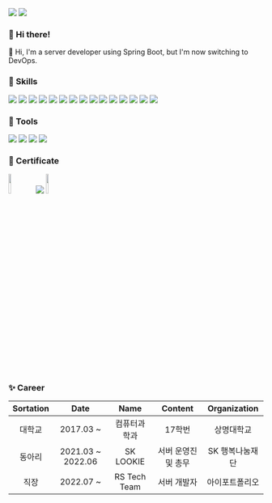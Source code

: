 <p>
  <a href="https://dingdingmin-back-end-developer.tistory.com//" target="_blank"><img src="https://img.shields.io/badge/Blog-00A98F?style=flat-square&logo=About.me&logoColor=white"/></a>
  <a href="mailto:rkdlem48@gmail.com" target="_blank"><img src="https://img.shields.io/badge/rkdlem48@gmail.com-EA4335?style=flat-square&logo=Gmail&logoColor=white"/></a>
</p>

### 👋 Hi there!
🍫 Hi, I'm a server developer using Spring Boot, but I'm now switching to DevOps.

### 💪 Skills
<p>
  <img src="https://img.shields.io/badge/SpringBoot-6DB33F?style=flat-square&logo=SpringBoot&logoColor=white"/>
  <img src="https://img.shields.io/badge/SpringSecurity-6DB33F?style=flat-square&logo=SpringSecurity&logoColor=white"/>
  <img src="https://img.shields.io/badge/Thymeleaf-005F0F?style=flat-square&logo=Thymeleaf&logoColor=white"/>
  <img src="https://img.shields.io/badge/AWS-232F3E?style=flat-square&logo=AmazonAWS&logoColor=white"/>
  <img src="https://img.shields.io/badge/MySQL-4479A1?style=flat-square&logo=MySQL&logoColor=white"/>
  <img src="https://img.shields.io/badge/JAVA-007396?style=flat-square&logo=Java&logoColor=white"/>
  <img src="https://img.shields.io/badge/AWS S3-569A31?style=flat-square&logo=Amazon S3&logoColor=white"/>
  <img src="https://img.shields.io/badge/AWS EKS-FF9900?style=flat-square&logo=Amazon EKS&logoColor=white"/>
  <img src="https://img.shields.io/badge/AWS CloudWatch-FF4F8B?style=flat-square&logo=Amazon CloudWatch&logoColor=white"/>
  <img src="https://img.shields.io/badge/AWS Lambda-FF9900?style=flat-square&logo=Amazon Lambda&logoColor=white"/>
  <img src="https://img.shields.io/badge/AWS SQS-FF4F8B?style=flat-square&logo=Amazon SQS&logoColor=white"/>
  <img src="https://img.shields.io/badge/AWS RDS-527FFF?style=flat-square&logo=Amazon RDS&logoColor=white"/>
  <img src="https://img.shields.io/badge/Shell Script-FFD500?style=flat-square&logo=Shell&logoColor=white"/>
  <img src="https://img.shields.io/badge/Jenkins-D24939?style=flat-square&logo=Jenkins&logoColor=white"/>
  <img src="https://img.shields.io/badge/Docker-2496ED?style=flat-square&logo=Docker&logoColor=white"/>
</p>

### 💪 Tools
<p>
  <img src="https://img.shields.io/badge/GitHub-181717?style=flat-square&logo=GitHub&logoColor=white"/>
  <img src="https://img.shields.io/badge/Jira-0052CC?style=flat-square&logo=Jira&logoColor=white"/>
  <img src="https://img.shields.io/badge/Confluence-172B4D?style=flat-square&logo=Confluence&logoColor=white"/>
  <img src="https://img.shields.io/badge/Slack-4A154B?style=flat-square&logo=Slack&logoColor=white"/>
</p>

### 💪 Certificate
<img src="https://github.com/rlaehdals/rlaehdals/assets/76467201/7f797bd5-5890-4af6-8fc9-cca5f65cd802" width=10%/> <img src="https://user-images.githubusercontent.com/76467201/227784917-d458030b-bfda-47c4-80b4-5c4eced8ee65.png"/> <img src="https://github.com/rlaehdals/rlaehdals/assets/76467201/d73fa627-af21-4328-870d-815cac6438fe" width=10%/>
### ✨ Career

|  Sortation  |       Date        |     Name     |  Content   |  Organization   |
| :----: | :---------------: | :----------: | :--------: | :-------------: | 
| 대학교 |     2017.03 ~     | 컴퓨터과학과 |   17학번   |   상명대학교    | 
| 동아리 | 2021.03 ~ 2022.06 |  SK LOOKIE   |  서버 운영진 및 총무  | SK 행복나눔재단 |
| 직장 | 2022.07 ~ | RS Tech Team | 서버 개발자 | 아이포트폴리오 |

